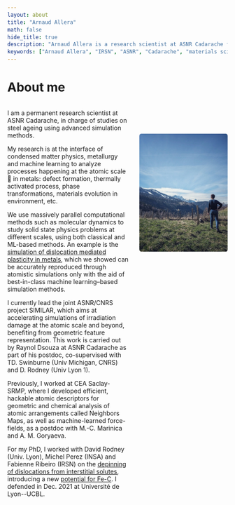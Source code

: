 ```yaml
---
layout: about
title: "Arnaud Allera"
math: false
hide_title: true
description: "Arnaud Allera is a research scientist at ASNR Cadarache focusing on advanced simulations of steel ageing and atomic-scale processes in metals."
keywords: ["Arnaud Allera", "IRSN", "ASNR", "Cadarache", "materials science", "research scientist", "atomic-scale processes", "steel ageing", "molecular dynamics", "machine learning", "PhD thesis", "computational materials science", "defect formation", "phase transformations"]
---
```


# About me
<!-- Wrap your content in a container div -->
<div class="content-container">

  <div class="text-container">
  <!-- Add your text inside a paragraph -->
  <p>
  I am a permanent research scientist at ASNR Cadarache, in charge of studies on steel ageing using advanced simulation methods. 

  My research is at the interface of condensed matter physics, metallurgy and machine learning to analyze processes happening at the atomic scale🔬 in metals: 
  defect formation, thermally activated process, phase transformations, materials evolution in environment, etc. 

  We use massively parallel computational methods such as molecular dynamics to study solid state physics problems at different scales, using both classical and ML-based methods.
  An example is the [simulation of dislocation mediated plasticity in metals](https://www.nature.com/articles/s41467-025-62390-w), which we showed can be accurately reproduced through atomistic simulations only with the aid of best-in-class machine learning–based simulation methods.

I currently lead the joint ASNR/CNRS project SIMILAR, which aims at accelerating simulations of irradiation damage at the atomic scale and beyond, benefiting from geometric feature representation. This work is carried out by Raynol Dsouza at ASNR Cadarache as part of his postdoc, co-supervised with TD. Swinburne (Univ Michigan, CNRS) and D. Rodney (Univ Lyon 1).

  Previously, I worked at CEA Saclay-SRMP, where I developed efficient, hackable atomic descriptors for geometric and chemical analysis of atomic arrangements called Neighbors Maps, as well as machine-learned force-fields, as a postdoc with M.-C. Marinica and A. M. Goryaeva.

  For my PhD, I worked with David Rodney (Univ. Lyon), Michel Perez (INSA) and Fabienne Ribeiro (IRSN) on the [depinning of dislocations from interstitial solutes](https://doi.org/10.1103/PhysRevMaterials.6.013608), introducing a new [potential for Fe-C](https://github.com/arn-all/FeC-EAM-potential). 
  I defended in Dec. 2021 at Université de Lyon--UCBL.

  </p>
  </div>
    <!-- Add the image and give it a class for styling -->
  <img class="side-image" src="/images/mountains.jpeg" alt="" />

</div>

<!-- Add a style tag with CSS to control the layout -->
<style>
  .content-container {
    display: flex;
    align-items: flex-start;
  }
  .text-container {
    flex-grow: 1;
    /* text-align: justify; */
  }

  .side-image {
    margin-top: 70px;
    margin-left: 25px; /* Adjust the space between the image and the text */
    max-width: 40%; /* Adjust the width of the image */
    border-radius: 2%; /* Make the image circular */
    overflow: invisible; /* Hide anything outside of the circle */
  }

  /* Responsive design for smaller screens */
  @media (max-width: 768px) {
    .side-image {
      max-width: 100%;
      margin-left: 0;
      margin-bottom: 20px;
    }

    .content-container {
      flex-direction: column;
      align-items: center;
    }
  }
</style>
